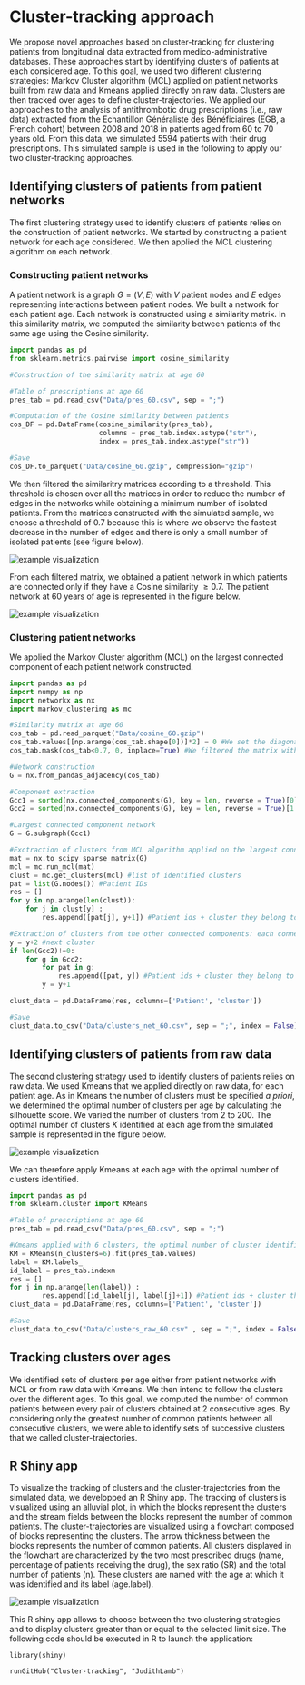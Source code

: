 # Cluster-tracking approach
We propose novel approaches based on cluster-tracking for clustering patients from longitudinal data extracted from medico-administrative databases. These approaches start by identifying clusters of patients at each considered age. To this goal, we used two different clustering strategies: Markov Cluster algorithm (MCL) applied on patient networks built from raw data and Kmeans applied directly on raw data. Clusters are then tracked over ages to define cluster-trajectories. We applied our approaches to the analysis of antithrombotic drug prescriptions (i.e., raw data) extracted from the Echantillon Généraliste des Bénéficiaires (EGB, a French cohort) between 2008 and 2018 in patients aged from 60 to 70 years old. From this data, we simulated 5594 patients with their drug prescriptions. This simulated sample is used in the following to apply our two cluster-tracking approaches.

## Identifying clusters of patients from patient networks
The first clustering strategy used to identify clusters of patients relies on the construction of patient networks. We started by constructing a patient network for each age considered. We then applied the MCL clustering algorithm on each network.

### Constructing patient networks
A patient network is a graph $G = (V,E)$ with $V$ patient nodes and $E$ edges representing interactions between patient nodes. We built a network for each patient age. Each network is constructed using a similarity matrix. In this similarity matrix, we computed the similarity between patients of the same age using the Cosine similarity.

```python
import pandas as pd
from sklearn.metrics.pairwise import cosine_similarity

#Construction of the similarity matrix at age 60

#Table of prescriptions at age 60
pres_tab = pd.read_csv("Data/pres_60.csv", sep = ";")

#Computation of the Cosine similarity between patients 
cos_DF = pd.DataFrame(cosine_similarity(pres_tab),
                      columns = pres_tab.index.astype("str"),
                      index = pres_tab.index.astype("str")) 

#Save
cos_DF.to_parquet("Data/cosine_60.gzip", compression="gzip")  
```

We then filtered the similaritry matrices according to a threshold. This threshold is chosen over all the matrices in order to reduce the number of edges in the networks while obtaining a minimum number of isolated patients. From the matrices constructed with the simulated sample, we choose a threshold of 0.7 because this is where we observe the fastest decrease in the number of edges and there is only a small number of isolated patients (see figure below). 

![example visualization](Figure/cosine_threshold.png)

From each filtered matrix, we obtained a patient network in which patients are connected only if they have a Cosine similarity $\ge 0.7$. The patient network at 60 years of age is represented in the figure below.

![example visualization](Figure/network_60.png)

### Clustering patient networks
We applied the Markov Cluster algorithm (MCL) on the largest connected component of each patient network constructed.

```python
import pandas as pd
import numpy as np
import networkx as nx
import markov_clustering as mc

#Similarity matrix at age 60
cos_tab = pd.read_parquet("Data/cosine_60.gzip")
cos_tab.values[[np.arange(cos_tab.shape[0])]*2] = 0 #We set the diagonal of the matrix to 0
cos_tab.mask(cos_tab<0.7, 0, inplace=True) #We filtered the matrix with the chosen Cosine similarity threshold = 0.7

#Network construction
G = nx.from_pandas_adjacency(cos_tab)

#Component extraction
Gcc1 = sorted(nx.connected_components(G), key = len, reverse = True)[0] #The largest connected component
Gcc2 = sorted(nx.connected_components(G), key = len, reverse = True)[1:] #The other connected components

#Largest connected component network
G = G.subgraph(Gcc1) 

#Exctraction of clusters from MCL algorithm applied on the largest connected component network
mat = nx.to_scipy_sparse_matrix(G)
mcl = mc.run_mcl(mat) 
clust = mc.get_clusters(mcl) #list of identified clusters
pat = list(G.nodes()) #Patient IDs
res = []
for y in np.arange(len(clust)):
    for j in clust[y] :
        res.append([pat[j], y+1]) #Patient ids + cluster they belong to

#Extraction of clusters from the other connected components: each connected component represent a cluster
y = y+2 #next cluster
if len(Gcc2)!=0:
    for g in Gcc2:
        for pat in g:
            res.append([pat, y]) #Patient ids + cluster they belong to
        y = y+1

clust_data = pd.DataFrame(res, columns=['Patient', 'cluster'])

#Save
clust_data.to_csv("Data/clusters_net_60.csv", sep = ";", index = False)
```

## Identifying clusters of patients from raw data
The second clustering strategy used to identify clusters of patients relies on raw data. We used Kmeans that we applied directly on raw data, for each patient age. As in Kmeans the number of clusters must be specified *a priori*, we determined the optimal number of clusters per age by calculating the silhouette score. We varied the number of clusters from 2 to 200. The optimal number of clusters $K$ identified at each age from the simulated sample is represented in the figure below. 

![example visualization](Figure/silhouette_raw.png)

We can therefore apply Kmeans at each age with the optimal number of clusters identified.

```python
import pandas as pd
from sklearn.cluster import KMeans

#Table of prescriptions at age 60
pres_tab = pd.read_csv("Data/pres_60.csv", sep = ";")

#Kmeans applied with 6 clusters, the optimal number of cluster identified at age 60
KM = KMeans(n_clusters=6).fit(pres_tab.values)
label = KM.labels_
id_label = pres_tab.indexm
res = []
for j in np.arange(len(label)) :
        res.append([id_label[j], label[j]+1]) #Patient ids + cluster they belong
clust_data = pd.DataFrame(res, columns=['Patient', 'cluster'])

#Save
clust_data.to_csv("Data/clusters_raw_60.csv" , sep = ";", index = False)
```

## Tracking clusters over ages
We identified sets of clusters per age either from patient networks with MCL or from raw data with Kmeans. We then intend to follow the clusters over the different ages. To this goal, we computed the number of common patients between every pair of clusters obtained at 2 consecutive ages. By considering only the greatest number of common patients between all consecutive clusters, we were able to identify sets of successive clusters that we called cluster-trajectories.

## R Shiny app
To visualize the tracking of clusters and the cluster-trajectories from the simulated data, we developped an R Shiny app. The tracking of clusters is visualized using an alluvial plot, in which the blocks represent the clusters and the stream fields between the blocks represent the number of common patients. The cluster-trajectories are visualized using a flowchart composed of blocks representing the clusters. The arrow thickness between the blocks represents the number of common patients. All clusters displayed in the flowchart are characterized by the two most prescribed drugs (name, percentage of patients receiving the drug), the sex ratio (SR) and the total number of patients (n). These clusters are named with the age at which it was identified and its label (age.label).

![example visualization](Figure/shiny_prog.png)

This R shiny app allows to choose between the two clustering strategies and to display clusters greater than or equal to the selected limit size. The following code should be executed in R to launch the application:

```{r}
library(shiny)

runGitHub("Cluster-tracking", "JudithLamb")
```
